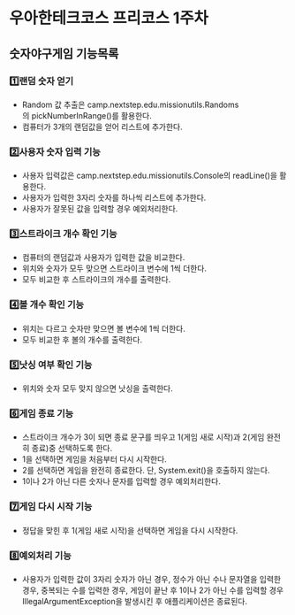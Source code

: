 # 우아한테크코스 프리코스 1주차

## 숫자야구게임 기능목록

### 1️⃣랜덤 숫자 얻기
- Random 값 추출은 camp.nextstep.edu.missionutils.Randoms의 pickNumberInRange()를 활용한다.
- 컴퓨터가 3개의 랜덤값을 얻어 리스트에 추가한다.
### 2️⃣사용자 숫자 입력 기능
- 사용자 입력값은 camp.nextstep.edu.missionutils.Console의 readLine()을 활용한다.
- 사용자가 입력한 3자리 숫자를 하나씩 리스트에 추가한다.
- 사용자가 잘못된 값을 입력할 경우 예외처리한다.
### 3️⃣스트라이크 개수 확인 기능
- 컴퓨터의 랜덤값과 사용자가 입력한 값을 비교한다.
- 위치와 숫자가 모두 맞으면 스트라이크 변수에 1씩 더한다.
- 모두 비교한 후 스트라이크의 개수를 출력한다.
### 4️⃣볼 개수 확인 기능
- 위치는 다르고 숫자만 맞으면 볼 변수에 1씩 더한다.
- 모두 비교한 후 볼의 개수를 출력한다.
### 5️⃣낫싱 여부 확인 기능
- 위치와 숫자 모두 맞지 않으면 낫싱을 출력한다.
### 6️⃣게임 종료 기능
- 스트라이크 개수가 3이 되면 종료 문구를 띄우고 1(게임 새로 시작)과 2(게임 완전히 종료)중 선택하도록 한다.
- 1을 선택하면 게임을 처음부터 다시 시작한다.
- 2를 선택하면 게임을 완전히 종료한다. 단, System.exit()을 호출하지 않는다.
- 1이나 2가 아닌 다른 숫자나 문자를 입력할 경우 예외처리한다.
### 7️⃣게임 다시 시작 기능
- 정답을 맞힌 후 1(게임 새로 시작)을 선택하면 게임을 다시 시작한다.
### 8️⃣예외처리 기능
- 사용자가 입력한 값이 3자리 숫자가 아닌 경우, 정수가 아닌 수나 문자열을 입력한 경우, 중복되는 수를 입력한 경우, 게임이 끝난 후 1이나 2가 아닌 수를 입력할 경우 IllegalArgumentException을 발생시킨 후 애플리케이션은 종료된다.
